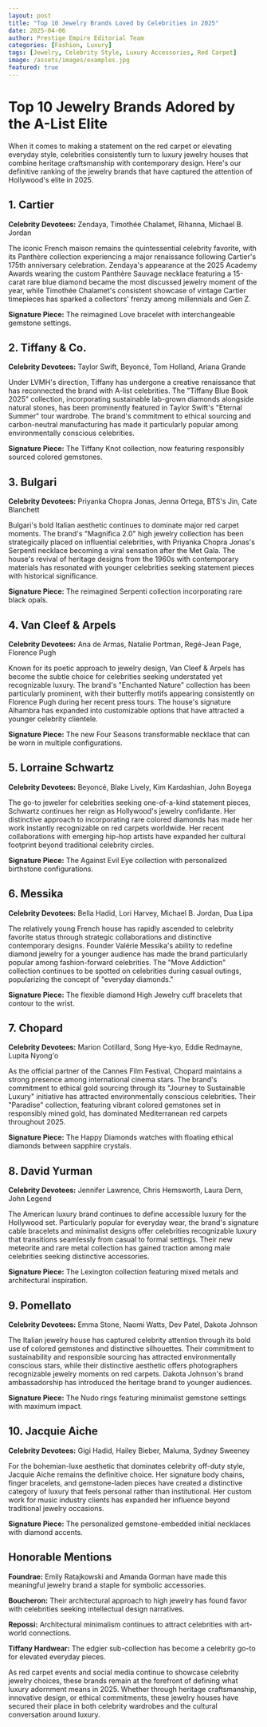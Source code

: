 ```yaml
---
layout: post
title: "Top 10 Jewelry Brands Loved by Celebrities in 2025"
date: 2025-04-06
author: Prestige Empire Editorial Team
categories: [Fashion, Luxury]
tags: [Jewelry, Celebrity Style, Luxury Accessories, Red Carpet]
image: /assets/images/examples.jpg
featured: true
---
```


# Top 10 Jewelry Brands Adored by the A-List Elite

When it comes to making a statement on the red carpet or elevating everyday style, celebrities consistently turn to luxury jewelry houses that combine heritage craftsmanship with contemporary design. Here's our definitive ranking of the jewelry brands that have captured the attention of Hollywood's elite in 2025.

## 1. Cartier
**Celebrity Devotees:** Zendaya, Timothée Chalamet, Rihanna, Michael B. Jordan

The iconic French maison remains the quintessential celebrity favorite, with its Panthère collection experiencing a major renaissance following Cartier's 175th anniversary celebration. Zendaya's appearance at the 2025 Academy Awards wearing the custom Panthère Sauvage necklace featuring a 15-carat rare blue diamond became the most discussed jewelry moment of the year, while Timothée Chalamet's consistent showcase of vintage Cartier timepieces has sparked a collectors' frenzy among millennials and Gen Z.

**Signature Piece:** The reimagined Love bracelet with interchangeable gemstone settings.

## 2. Tiffany & Co.
**Celebrity Devotees:** Taylor Swift, Beyoncé, Tom Holland, Ariana Grande

Under LVMH's direction, Tiffany has undergone a creative renaissance that has reconnected the brand with A-list celebrities. The "Tiffany Blue Book 2025" collection, incorporating sustainable lab-grown diamonds alongside natural stones, has been prominently featured in Taylor Swift's "Eternal Summer" tour wardrobe. The brand's commitment to ethical sourcing and carbon-neutral manufacturing has made it particularly popular among environmentally conscious celebrities.

**Signature Piece:** The Tiffany Knot collection, now featuring responsibly sourced colored gemstones.

## 3. Bulgari
**Celebrity Devotees:** Priyanka Chopra Jonas, Jenna Ortega, BTS's Jin, Cate Blanchett

Bulgari's bold Italian aesthetic continues to dominate major red carpet moments. The brand's "Magnifica 2.0" high jewelry collection has been strategically placed on influential celebrities, with Priyanka Chopra Jonas's Serpenti necklace becoming a viral sensation after the Met Gala. The house's revival of heritage designs from the 1960s with contemporary materials has resonated with younger celebrities seeking statement pieces with historical significance.

**Signature Piece:** The reimagined Serpenti collection incorporating rare black opals.

## 4. Van Cleef & Arpels
**Celebrity Devotees:** Ana de Armas, Natalie Portman, Regé-Jean Page, Florence Pugh

Known for its poetic approach to jewelry design, Van Cleef & Arpels has become the subtle choice for celebrities seeking understated yet recognizable luxury. The brand's "Enchanted Nature" collection has been particularly prominent, with their butterfly motifs appearing consistently on Florence Pugh during her recent press tours. The house's signature Alhambra has expanded into customizable options that have attracted a younger celebrity clientele.

**Signature Piece:** The new Four Seasons transformable necklace that can be worn in multiple configurations.

## 5. Lorraine Schwartz
**Celebrity Devotees:** Beyoncé, Blake Lively, Kim Kardashian, John Boyega

The go-to jeweler for celebrities seeking one-of-a-kind statement pieces, Schwartz continues her reign as Hollywood's jewelry confidante. Her distinctive approach to incorporating rare colored diamonds has made her work instantly recognizable on red carpets worldwide. Her recent collaborations with emerging hip-hop artists have expanded her cultural footprint beyond traditional celebrity circles.

**Signature Piece:** The Against Evil Eye collection with personalized birthstone configurations.

## 6. Messika
**Celebrity Devotees:** Bella Hadid, Lori Harvey, Michael B. Jordan, Dua Lipa

The relatively young French house has rapidly ascended to celebrity favorite status through strategic collaborations and distinctive contemporary designs. Founder Valérie Messika's ability to redefine diamond jewelry for a younger audience has made the brand particularly popular among fashion-forward celebrities. The "Move Addiction" collection continues to be spotted on celebrities during casual outings, popularizing the concept of "everyday diamonds."

**Signature Piece:** The flexible diamond High Jewelry cuff bracelets that contour to the wrist.

## 7. Chopard
**Celebrity Devotees:** Marion Cotillard, Song Hye-kyo, Eddie Redmayne, Lupita Nyong'o

As the official partner of the Cannes Film Festival, Chopard maintains a strong presence among international cinema stars. The brand's commitment to ethical gold sourcing through its "Journey to Sustainable Luxury" initiative has attracted environmentally conscious celebrities. Their "Paradise" collection, featuring vibrant colored gemstones set in responsibly mined gold, has dominated Mediterranean red carpets throughout 2025.

**Signature Piece:** The Happy Diamonds watches with floating ethical diamonds between sapphire crystals.

## 8. David Yurman
**Celebrity Devotees:** Jennifer Lawrence, Chris Hemsworth, Laura Dern, John Legend

The American luxury brand continues to define accessible luxury for the Hollywood set. Particularly popular for everyday wear, the brand's signature cable bracelets and minimalist designs offer celebrities recognizable luxury that transitions seamlessly from casual to formal settings. Their new meteorite and rare metal collection has gained traction among male celebrities seeking distinctive accessories.

**Signature Piece:** The Lexington collection featuring mixed metals and architectural inspiration.

## 9. Pomellato
**Celebrity Devotees:** Emma Stone, Naomi Watts, Dev Patel, Dakota Johnson

The Italian jewelry house has captured celebrity attention through its bold use of colored gemstones and distinctive silhouettes. Their commitment to sustainability and responsible sourcing has attracted environmentally conscious stars, while their distinctive aesthetic offers photographers recognizable jewelry moments on red carpets. Dakota Johnson's brand ambassadorship has introduced the heritage brand to younger audiences.

**Signature Piece:** The Nudo rings featuring minimalist gemstone settings with maximum impact.

## 10. Jacquie Aiche
**Celebrity Devotees:** Gigi Hadid, Hailey Bieber, Maluma, Sydney Sweeney

For the bohemian-luxe aesthetic that dominates celebrity off-duty style, Jacquie Aiche remains the definitive choice. Her signature body chains, finger bracelets, and gemstone-laden pieces have created a distinctive category of luxury that feels personal rather than institutional. Her custom work for music industry clients has expanded her influence beyond traditional jewelry occasions.

**Signature Piece:** The personalized gemstone-embedded initial necklaces with diamond accents.

## Honorable Mentions

**Foundrae:** Emily Ratajkowski and Amanda Gorman have made this meaningful jewelry brand a staple for symbolic accessories.

**Boucheron:** Their architectural approach to high jewelry has found favor with celebrities seeking intellectual design narratives.

**Repossi:** Architectural minimalism continues to attract celebrities with art-world connections.

**Tiffany Hardwear:** The edgier sub-collection has become a celebrity go-to for elevated everyday pieces.

As red carpet events and social media continue to showcase celebrity jewelry choices, these brands remain at the forefront of defining what luxury adornment means in 2025. Whether through heritage craftsmanship, innovative design, or ethical commitments, these jewelry houses have secured their place in both celebrity wardrobes and the cultural conversation around luxury.